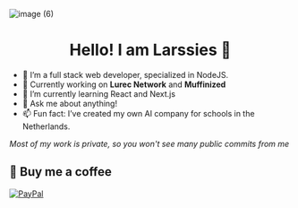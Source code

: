 ![image (6)](https://github.com/user-attachments/assets/63c62e71-de7c-4aac-9491-6b162e87135f)

<h1 align='center'>Hello! I am Larssies 👋</h1>

-   🌱 I’m a full stack web developer, specialized in NodeJS.
-   🔭 Currently working on **Lurec Network** and **Muffinized**
-   🧠 I’m currently learning React and Next.js
-   💬 Ask me about anything!
-   📫 Fun fact: I’ve created my own AI company for schools in the Netherlands.

_Most of my work is private, so you won't see many public commits from me_

  ## 🍵 Buy me a coffee
  [![PayPal](https://img.shields.io/badge/PayPal-00457C?style=for-the-badge&logo=paypal&logoColor=white)](https://paypal.me/Larssies) 
